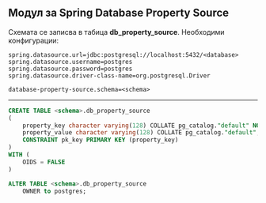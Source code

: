 Модул за Spring Database Property Source
----------------------------------------

Схемата се записва в табица **db_property_source**.
Необходими конфигурации:

```properties
spring.datasource.url=jdbc:postgresql://localhost:5432/<database>
spring.datasource.username=postgres
spring.datasource.password=postgres
spring.datasource.driver-class-name=org.postgresql.Driver

database-property-source.schema=<schema>
```

------------------------------------------------------------------------------

```SQL
CREATE TABLE <schema>.db_property_source
(
    property_key character varying(128) COLLATE pg_catalog."default" NOT NULL,
    property_value character varying(128) COLLATE pg_catalog."default",
    CONSTRAINT pk_key PRIMARY KEY (property_key)
)
WITH (
    OIDS = FALSE
)

ALTER TABLE <schema>.db_property_source
    OWNER to postgres;
```